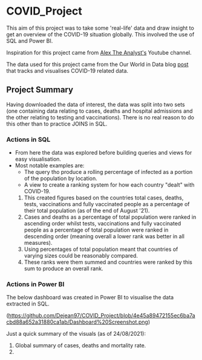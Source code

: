 # COVID_Project

This aim of this project was to take some 'real-life' data and draw insight to get an overview of the COVID-19 situation globally. This involved the use of SQL and Power BI.

Inspiration for this project came from [Alex The Analyst's](https://www.youtube.com/channel/UC7cs8q-gJRlGwj4A8OmCmXg) Youtube channel.

The data used for this project came from the Our World in Data blog [post](https://ourworldindata.org/covid-deaths) that tracks and visualises COVID-19 related data.

## Project Summary

Having downloaded the data of interest, the data was split into two sets (one containing data relating to cases, deaths and hospital admissions and the other relating to testing and vaccinations). There is no real reason to do this other than to practice JOINS in SQL.

### Actions in SQL

- From here the data was explored before building queries and views for easy visualisation.
- Most notable examples are:
  -  The query tho produce a rolling percentage of infected as a portion of the population by location.
  -  A view to create a ranking system for how each country "dealt" with COVID-19. 
    1. This created figures based on the countries total cases, deaths, tests, vaccinations and fully vaccinated people as a percentage of their total population (as of the end of August '21).
    2. Cases and deaths as a percentage of total population were ranked in ascending order whilst tests, vaccinations and fully vaccinated people as a percentage of total population were ranked in descending order (meaning overall a lower rank was better in all measures).
    3. Using percentages of total population meant that countries of varying sizes could be reasonably compared.
    4. These ranks were them summed and countries were ranked by this sum to produce an overall rank.

### Actions in Power BI

The below dashboard was created in Power BI to visualise the data extracted in SQL.

(https://github.com/Dejean97/COVID_Project/blob/4e45a89472155ec6ba7acbd88a652a31880ca1ab/Dashboard%20Screenshot.png)

Just a quick summary of the visuals (as of 24/08/2021):
1. Global summary of cases, deaths and mortality rate.
2. 
